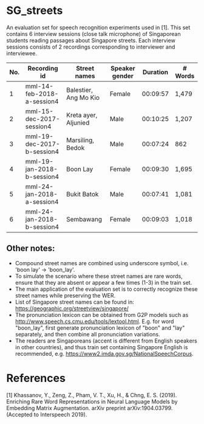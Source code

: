 # SG_streets
An evaluation set for speech recognition experiments used in [1]. This set contains 6 interview sessions (close talk microphone) of Singaporean students reading passages about Singapore streets. Each interview sessions consists of 2 recordings corresponding to interviewer and interviewee. 

No.	| Recording id                  | Street names	                | Speaker gender  | Duration	| # Words
----|-------------------------------|-------------------------------|-----------------|-------------|---------
1	| mml-14-feb-2018-a-session4    | Balestier, Ang Mo Kio	        | Female          |	00:09:57	| 1,479
2	| mml-15-dec-2017-session4	    | Kreta ayer, Aljunied	        | Male	          | 00:10:25	| 1,207
3	| mml-19-dec-2017-b-session4    | Marsiling, Bedok	            | Male	          | 00:07:24	| 862
4	| mml-19-jan-2018-b-session4	| Boon Lay	                    | Female	      | 00:09:30	| 1,695
5	| mml-24-jan-2018-a-session4	| Bukit Batok	                | Male	          | 00:07:41	| 1,081
6	| mml-24-jan-2018-b-session4	| Sembawang	                    | Female	      | 00:09:03	| 1,018

## Other notes:
- Compound street names are combined using underscore symbol, i.e. 'boon lay' -> 'boon_lay'.
- To simulate the scenario where these street names are rare words, ensure that they are absent or appear a few times (1-3) in the train set.
- The main application of the evaluation set is to correctly recognize these street names while preserving the WER.
- List of Singapore street names can be found in: https://geographic.org/streetview/singapore/
- The pronunciation lexicon can be obtained from G2P models such as http://www.speech.cs.cmu.edu/tools/lextool.html. E.g. for word "boon_lay", first generate pronunciation lexicon of "boon" and "lay" separately, and then combine all pronunciation variations.
- The readers are Singaporeans (accent is different from English speakers in other countries), and thus train set containing Singapore English is recommended, e.g. https://www2.imda.gov.sg/NationalSpeechCorpus.

# References
[1] Khassanov, Y., Zeng, Z., Pham, V. T., Xu, H., & Chng, E. S. (2019). Enriching Rare Word Representations in Neural Language Models by Embedding Matrix Augmentation. arXiv preprint arXiv:1904.03799. (Accepted to Interspeech 2019).
